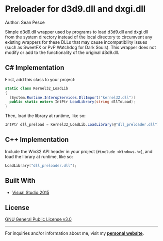 # Preloader for d3d9.dll and dxgi.dll  
Author: Sean Pesce

Simple d3d9.dll wrapper used by programs to load d3d9.dll and dxgi.dll from the system directory instead of the local directory to circumvent any existing wrappers for these DLLs that may cause incompatibility issues (such as SweetFX or PvP Watchdog for Dark Souls). This wrapper does not modify or add to the functionality of the original d3d9.dll.  

## C# Implementation  

First, add this class to your project:  

```c#
static class Kernel32_LoadLib
{
  [System.Runtime.InteropServices.DllImport("kernel32.dll")]
  public static extern IntPtr LoadLibrary(string dllToLoad);
}
```

Then, load the library at runtime, like so:  

```c#
IntPtr dll_preload = Kernel32_LoadLib.LoadLibrary(@"dll_preloader.dll");
```  

## C++ Implementation

Include the Win32 API header in your project (`#include <Windows.h>`), and load the library at runtime, like so:  

```c++
LoadLibrary("dll_preloader.dll");
```  


## Built With  
 * [Visual Studio 2015](https://www.visualstudio.com/vs/older-downloads/)  


## License  
[GNU General Public License v3.0](LICENSE)  


---------------------------------------------

For inquiries and/or information about me, visit my **[personal website](https://SeanPesce.github.io)**.  
